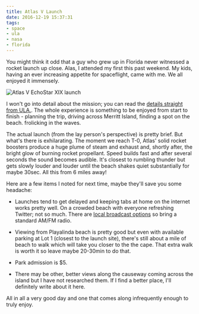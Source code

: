 ```yaml
---
title: Atlas V Launch
date: 2016-12-19 15:37:31
tags:
- space
- ula
- nasa
- florida
---
```


You might think it odd that a guy who grew up in Florida never witnessed a rocket launch up close. Alas, I attended my first this past weekend. My kids, having an ever increasing appetite for spaceflight, came with me. We all enjoyed it immensely.

![Atlas V EchoStar XIX launch](/assets/images/atlas-v.jpg)

<!-- more --> 

I won't go into detail about the mission; you can read the [details straight from ULA.](http://www.ulalaunch.com/atlas-v-to-launch-echostar-xix.aspx?title=Atlas+V+to+Launch+EchoStar+XIX). The whole experience is something to be enjoyed from start to finish - planning the trip, driving across Merritt Island, finding a spot on the beach. frolicking in the waves.

The actual launch (from the lay person's perspective) is pretty brief. But what's there is exhilarating. The moment we reach T-0, Atlas' solid rocket boosters produce a huge plume of steam and exhaust and, shortly after, the bright glow of burning rocket propellant. Speed builds fast and after several seconds the sound becomes audible. It's closest to rumbling thunder but gets slowly louder and louder until the beach shakes quiet substantially for maybe 30sec. All this from 6 miles away!

Here are a few items I noted for next time, maybe they'll save you some headache:

  * Launches tend to get delayed and keeping tabs at home on the internet works pretty well. On a crowded beach with everyone refreshing Twitter; not so much. There are [local broadcast options](http://spacelaunchinfo.com/faq.html#radio) so bring a standard AM/FM radio.

  * Viewing from Playalinda beach is pretty good but even with available parking at Lot 1 (closest to the launch site), there's still about a mile of beach to walk which will take you closer to the the cape. That extra walk is worth it so leave maybe 20-30min to do that.

  * Park admission is $5.

  * There may be other, better views along the causeway coming across the island but I have not researched them. If I find a better place, I'll definitely write about it here.

All in all a very good day and one that comes along infrequently enough to truly enjoy.

